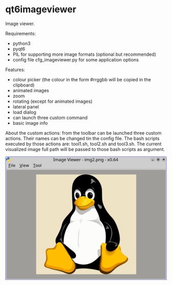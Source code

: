 # qt6imageviewer
Image viewer.

Requirements:
- python3
- pyqt6
- PIL for supporting more image formats (optional but recommended)
- config file cfg_imageviewer.py for some application options

Features:
- colour picker (the colour in the form #rrggbb will be copied in the clipboard)
- animated images
- zoom
- rotating (except for animated images)
- lateral panel
- load dialog
- can launch three custom command
- basic image info

About the custom actions: from the toolbar can be launched three custom actions. Their names can be changed tin the config file. The bash scripts executed by those actions are: tool1.sh, tool2.sh and tool3.sh. The current visualized image full path will be passed to those bash scripts as argument.

  ![My image](https://github.com/frank038/qt6imageviewer/blob/main/screenshot1.jpg)
